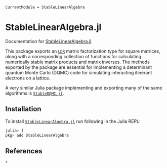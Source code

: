 ```@meta
CurrentModule = StableLinearAlgebra
```

# StableLinearAlgebra.jl

Documentation for [StableLinearAlgebra.jl](https://github.com/SmoQySuite/StableLinearAlgebra.jl).

This package exports an [`LDR`](@ref) matrix factorization type for square matrices, along with a corresponding collection of functions for calculating numerically stable matrix products and matrix inverses. The methods exported by the package are essential
for implementing a determinant quantum Monte Carlo (DQMC) code for simulating interacting itinerant electrons on a lattice.

A very similar Julia package implementing and exporting many of the same algorithms is [`StableDQMC.jl`](https://github.com/carstenbauer/StableDQMC.jl).

## Installation
To install [`StableLinearAlgebra.jl`](https://github.com/SmoQySuite/StableLinearAlgebra.jl) run following in the Julia REPL:

```julia
julia> ]
pkg> add StableLinearAlgebra
```

## References

```@bibliography
*
```